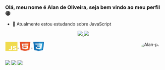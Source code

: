 ### Olá, meu nome é Alan de Oliveira, seja bem vindo ao meu perfil 😁

- 🌱 Atualmente estou estudando sobre JavaScript

<div align="center">
  <a href="https://github.com/ImAlanOliveira">
  <img height="180em" src="https://github-readme-stats.vercel.app/api?username=ImAlanOliveira&show_icons=true&theme=dark&include_all_commits=true&count_private=true"/>
  <img height="180em" src="https://github-readme-stats.vercel.app/api/top-langs/?username=ImAlanOliveira&layout=compact&langs_count=7&theme=dark"/>
</div>
  
  <div style="display: inline_block"><br>
  <img align="center" alt="Rafa-Js" height="30" width="40" src="https://raw.githubusercontent.com/devicons/devicon/master/icons/javascript/javascript-plain.svg">
  <img align="center" alt="Rafa-HTML" height="30" width="40" src="https://raw.githubusercontent.com/devicons/devicon/master/icons/html5/html5-original.svg">
  <img align="center" alt="Rafa-CSS" height="30" width="40" src="https://raw.githubusercontent.com/devicons/devicon/master/icons/css3/css3-original.svg">
    
    
    
    
  <img align="right" alt="Alan-pic" height="150" style="border-radius:50px;" src="https://share-cdn.picrew.me/shareImg/org/202202/338224_kRIK7uky.png">
</div>
  
##
    
  <a href="https://instagram.com/alaannodf" target="_blank"><img src="https://img.shields.io/badge/-Instagram-%23E4405F?style=for-the-badge&logo=instagram&logoColor=white" target="_blank"></a>
  <a href = "mailto:alandeoliveirafreitas@gmail.com"><img src="https://img.shields.io/badge/-Gmail-%23333?style=for-the-badge&logo=gmail&logoColor=white" target="_blank"></a>
  <a href="https://www.linkedin.com/in/alan-de-oliveiraf" target="_blank"><img src="https://img.shields.io/badge/-LinkedIn-%230077B5?style=for-the-badge&logo=linkedin&logoColor=white" target="_blank"></a> 
 
